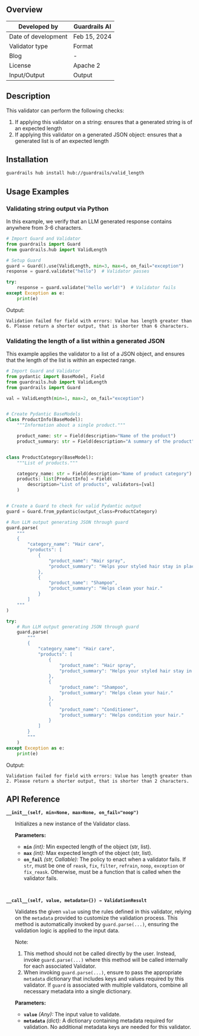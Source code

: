 ## Overview

| Developed by | Guardrails AI |
| --- | --- |
| Date of development | Feb 15, 2024 |
| Validator type | Format |
| Blog | - |
| License | Apache 2 |
| Input/Output | Output |

## Description

This validator can perform the following checks:

1. If applying this validator on a string: ensures that a generated string is of an expected length
2. If applying this validator on a generated JSON object: ensures that a generated list is of an expected length

## Installation

```bash
guardrails hub install hub://guardrails/valid_length
```

## Usage Examples

### Validating string output via Python

In this example, we verify that an LLM generated response contains anywhere from 3-6 characters.

```python
# Import Guard and Validator
from guardrails import Guard
from guardrails.hub import ValidLength

# Setup Guard
guard = Guard().use(ValidLength, min=3, max=6, on_fail="exception")
response = guard.validate("hello")  # Validator passes

try:
    response = guard.validate("hello world!")  # Validator fails
except Exception as e:
    print(e)
```
Output:
```console
Validation failed for field with errors: Value has length greater than 6. Please return a shorter output, that is shorter than 6 characters.
```

### Validating the length of a list within a generated JSON

This example applies the validator to a list of a JSON object, and ensures that the length of the list is within an expected range.

```python
# Import Guard and Validator
from pydantic import BaseModel, Field
from guardrails.hub import ValidLength
from guardrails import Guard

val = ValidLength(min=1, max=2, on_fail="exception")


# Create Pydantic BaseModels
class ProductInfo(BaseModel):
    """Information about a single product."""

    product_name: str = Field(description="Name of the product")
    product_summary: str = Field(description="A summary of the product")


class ProductCategory(BaseModel):
    """List of products."""

    category_name: str = Field(description="Name of product category")
    products: list[ProductInfo] = Field(
        description="List of products", validators=[val]
    )


# Create a Guard to check for valid Pydantic output
guard = Guard.from_pydantic(output_class=ProductCategory)

# Run LLM output generating JSON through guard
guard.parse(
    """
    {
        "category_name": "Hair care",
        "products": [
            {
                "product_name": "Hair spray",
                "product_summary": "Helps your styled hair stay in place."
            },
            {
                "product_name": "Shampoo",
                "product_summary": "Helps clean your hair."
            }
        ]
    """
)

try:
    # Run LLM output generating JSON through guard
    guard.parse(
        """
        {
            "category_name": "Hair care",
            "products": [
                {
                    "product_name": "Hair spray",
                    "product_summary": "Helps your styled hair stay in place."
                },
                {
                    "product_name": "Shampoo",
                    "product_summary": "Helps clean your hair."
                },
                {
                    "product_name": "Conditioner",
                    "product_summary": "Helps condition your hair."
                }
            ]
        }
        """
    )
except Exception as e:
    print(e)
```
Output:
```console
Validation failed for field with errors: Value has length greater than 2. Please return a shorter output, that is shorter than 2 characters.
```

## API Reference

**`__init__(self, min=None, max=None, on_fail="noop")`**
<ul>

Initializes a new instance of the Validator class.

**Parameters:**

- **`min`** _(int):_ Min expected length of the object (str, list).
- **`max`** _(int):_ Max expected length of the object (str, list).
- **`on_fail`** *(str, Callable):* The policy to enact when a validator fails. If `str`, must be one of `reask`, `fix`, `filter`, `refrain`, `noop`, `exception` or `fix_reask`. Otherwise, must be a function that is called when the validator fails.

</ul>

<br>

**`__call__(self, value, metadata={}) → ValidationResult`**

<ul>

Validates the given `value` using the rules defined in this validator, relying on the `metadata` provided to customize the validation process. This method is automatically invoked by `guard.parse(...)`, ensuring the validation logic is applied to the input data.

Note:

1. This method should not be called directly by the user. Instead, invoke `guard.parse(...)` where this method will be called internally for each associated Validator.
2. When invoking `guard.parse(...)`, ensure to pass the appropriate `metadata` dictionary that includes keys and values required by this validator. If `guard` is associated with multiple validators, combine all necessary metadata into a single dictionary.

**Parameters:**

- **`value`** *(Any):* The input value to validate.
- **`metadata`** *(dict):* A dictionary containing metadata required for validation. No additional metadata keys are needed for this validator.

</ul>
